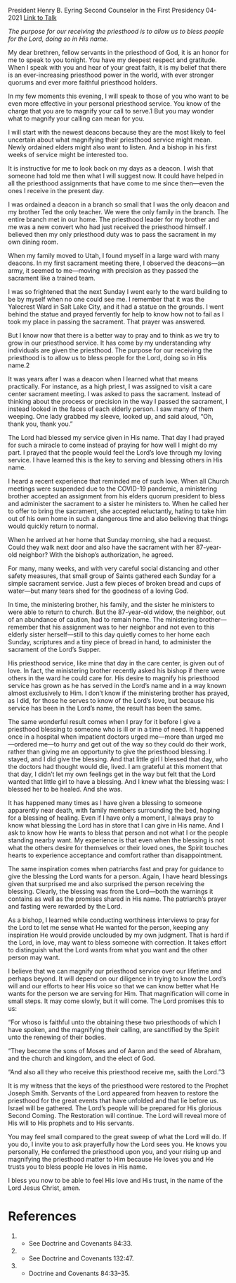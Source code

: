 President Henry B. Eyring
Second Counselor in the First Presidency
04-2021
[Link to Talk](https://www.churchofjesuschrist.org/study/general-conference/2021/04/34eyring?lang=eng)

_The purpose for our receiving the priesthood is to allow us to bless people for the Lord, doing so in His name._

My dear brethren, fellow servants in the priesthood of God, it is an honor for me to speak to you tonight. You have my deepest respect and gratitude. When I speak with you and hear of your great faith, it is my belief that there is an ever-increasing priesthood power in the world, with ever stronger quorums and ever more faithful priesthood holders.

In my few moments this evening, I will speak to those of you who want to be even more effective in your personal priesthood service. You know of the charge that you are to magnify your call to serve.1 But you may wonder what to magnify your calling can mean for you.

I will start with the newest deacons because they are the most likely to feel uncertain about what magnifying their priesthood service might mean. Newly ordained elders might also want to listen. And a bishop in his first weeks of service might be interested too.

It is instructive for me to look back on my days as a deacon. I wish that someone had told me then what I will suggest now. It could have helped in all the priesthood assignments that have come to me since then—even the ones I receive in the present day.

I was ordained a deacon in a branch so small that I was the only deacon and my brother Ted the only teacher. We were the only family in the branch. The entire branch met in our home. The priesthood leader for my brother and me was a new convert who had just received the priesthood himself. I believed then my only priesthood duty was to pass the sacrament in my own dining room.

When my family moved to Utah, I found myself in a large ward with many deacons. In my first sacrament meeting there, I observed the deacons—an army, it seemed to me—moving with precision as they passed the sacrament like a trained team.

I was so frightened that the next Sunday I went early to the ward building to be by myself when no one could see me. I remember that it was the Yalecrest Ward in Salt Lake City, and it had a statue on the grounds. I went behind the statue and prayed fervently for help to know how not to fail as I took my place in passing the sacrament. That prayer was answered.

But I know now that there is a better way to pray and to think as we try to grow in our priesthood service. It has come by my understanding why individuals are given the priesthood. The purpose for our receiving the priesthood is to allow us to bless people for the Lord, doing so in His name.2

It was years after I was a deacon when I learned what that means practically. For instance, as a high priest, I was assigned to visit a care center sacrament meeting. I was asked to pass the sacrament. Instead of thinking about the process or precision in the way I passed the sacrament, I instead looked in the faces of each elderly person. I saw many of them weeping. One lady grabbed my sleeve, looked up, and said aloud, “Oh, thank you, thank you.”

The Lord had blessed my service given in His name. That day I had prayed for such a miracle to come instead of praying for how well I might do my part. I prayed that the people would feel the Lord’s love through my loving service. I have learned this is the key to serving and blessing others in His name.

I heard a recent experience that reminded me of such love. When all Church meetings were suspended due to the COVID-19 pandemic, a ministering brother accepted an assignment from his elders quorum president to bless and administer the sacrament to a sister he ministers to. When he called her to offer to bring the sacrament, she accepted reluctantly, hating to take him out of his own home in such a dangerous time and also believing that things would quickly return to normal.

When he arrived at her home that Sunday morning, she had a request. Could they walk next door and also have the sacrament with her 87-year-old neighbor? With the bishop’s authorization, he agreed.

For many, many weeks, and with very careful social distancing and other safety measures, that small group of Saints gathered each Sunday for a simple sacrament service. Just a few pieces of broken bread and cups of water—but many tears shed for the goodness of a loving God.

In time, the ministering brother, his family, and the sister he ministers to were able to return to church. But the 87-year-old widow, the neighbor, out of an abundance of caution, had to remain home. The ministering brother—remember that his assignment was to her neighbor and not even to this elderly sister herself—still to this day quietly comes to her home each Sunday, scriptures and a tiny piece of bread in hand, to administer the sacrament of the Lord’s Supper.

His priesthood service, like mine that day in the care center, is given out of love. In fact, the ministering brother recently asked his bishop if there were others in the ward he could care for. His desire to magnify his priesthood service has grown as he has served in the Lord’s name and in a way known almost exclusively to Him. I don’t know if the ministering brother has prayed, as I did, for those he serves to know of the Lord’s love, but because his service has been in the Lord’s name, the result has been the same.

The same wonderful result comes when I pray for it before I give a priesthood blessing to someone who is ill or in a time of need. It happened once in a hospital when impatient doctors urged me—more than urged me—ordered me—to hurry and get out of the way so they could do their work, rather than giving me an opportunity to give the priesthood blessing. I stayed, and I did give the blessing. And that little girl I blessed that day, who the doctors had thought would die, lived. I am grateful at this moment that that day, I didn’t let my own feelings get in the way but felt that the Lord wanted that little girl to have a blessing. And I knew what the blessing was: I blessed her to be healed. And she was.

It has happened many times as I have given a blessing to someone apparently near death, with family members surrounding the bed, hoping for a blessing of healing. Even if I have only a moment, I always pray to know what blessing the Lord has in store that I can give in His name. And I ask to know how He wants to bless that person and not what I or the people standing nearby want. My experience is that even when the blessing is not what the others desire for themselves or their loved ones, the Spirit touches hearts to experience acceptance and comfort rather than disappointment.

The same inspiration comes when patriarchs fast and pray for guidance to give the blessing the Lord wants for a person. Again, I have heard blessings given that surprised me and also surprised the person receiving the blessing. Clearly, the blessing was from the Lord—both the warnings it contains as well as the promises shared in His name. The patriarch’s prayer and fasting were rewarded by the Lord.



As a bishop, I learned while conducting worthiness interviews to pray for the Lord to let me sense what He wanted for the person, keeping any inspiration He would provide unclouded by my own judgment. That is hard if the Lord, in love, may want to bless someone with correction. It takes effort to distinguish what the Lord wants from what you want and the other person may want.

I believe that we can magnify our priesthood service over our lifetime and perhaps beyond. It will depend on our diligence in trying to know the Lord’s will and our efforts to hear His voice so that we can know better what He wants for the person we are serving for Him. That magnification will come in small steps. It may come slowly, but it will come. The Lord promises this to us:

“For whoso is faithful unto the obtaining these two priesthoods of which I have spoken, and the magnifying their calling, are sanctified by the Spirit unto the renewing of their bodies.

“They become the sons of Moses and of Aaron and the seed of Abraham, and the church and kingdom, and the elect of God.

“And also all they who receive this priesthood receive me, saith the Lord.”3

It is my witness that the keys of the priesthood were restored to the Prophet Joseph Smith. Servants of the Lord appeared from heaven to restore the priesthood for the great events that have unfolded and that lie before us. Israel will be gathered. The Lord’s people will be prepared for His glorious Second Coming. The Restoration will continue. The Lord will reveal more of His will to His prophets and to His servants.

You may feel small compared to the great sweep of what the Lord will do. If you do, I invite you to ask prayerfully how the Lord sees you. He knows you personally, He conferred the priesthood upon you, and your rising up and magnifying the priesthood matter to Him because He loves you and He trusts you to bless people He loves in His name.

I bless you now to be able to feel His love and His trust, in the name of the Lord Jesus Christ, amen.

# References
1. - See Doctrine and Covenants 84:33.
2. - See Doctrine and Covenants 132:47.
3. - Doctrine and Covenants 84:33–35.